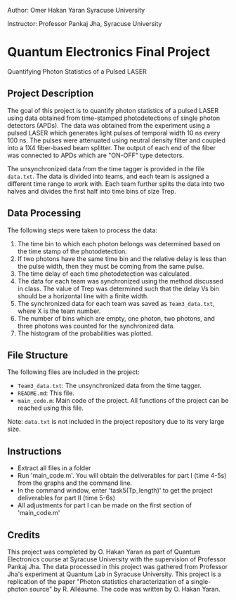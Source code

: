 Author: Omer Hakan Yaran
Syracuse University

Instructor:
Professor Pankaj Jha, Syracuse University

# Quantum Electronics Final Project

Quantifying Photon Statistics of a Pulsed LASER

## Project Description

The goal of this project is to quantify photon statistics of a pulsed LASER using data obtained from time-stamped photodetections of single photon detectors (APDs). The data was obtained from the experiment using a pulsed LASER which generates light pulses of temporal width 10 ns every 100 ns. The pulses were attenuated using neutral density filter and coupled into a 1X4 fiber-based beam splitter. The output of each end of the fiber was connected to APDs which are "ON-OFF" type detectors.

The unsynchronized data from the time tagger is provided in the file `data.txt`. The data is divided into teams, and each team is assigned a different time range to work with. Each team further splits the data into two halves and divides the first half into time bins of size Trep.

## Data Processing

The following steps were taken to process the data:

1. The time bin to which each photon belongs was determined based on the time stamp of the photodetection.
2. If two photons have the same time bin and the relative delay is less than the pulse width, then they must be coming from the same pulse.
3. The time delay of each time photodetection was calculated.
4. The data for each team was synchronized using the method discussed in class. The value of Trep was determined such that the delay Vs bin should be a horizontal line with a finite width.
5. The synchronized data for each team was saved as `Team3_data.txt`, where X is the team number.
6. The number of bins which are empty, one photon, two photons, and three photons was counted for the synchronized data.
7. The histogram of the probabilities was plotted.

## File Structure

The following files are included in the project:

- `Team3_data.txt`: The unsynchronized data from the time tagger.
- `README.md`: This file.
- `main_code.m`: Main code of the project. All functions of the project can be reached using this file.

Note: `data.txt` is not included in the project repository due to its very large size.

## Instructions

- Extract all files in a folder
- Run 'main_code.m'. You will obtain the deliverables for part I (time 4-5s) from the graphs and the command line.
- In the command window, enter 'task5(Tp_length)' to get the project deliverables for part II (time 5-6s)
- All adjustments for part I can be made on the first section of 'main_code.m'


## Credits

This project was completed by O. Hakan Yaran as part of Quantum Electronics course at Syracuse University with the supervision of Professor Pankaj Jha. The data processed in this project was gathered from Professor Jha's experiment at Quantum Lab in Syracuse University. This project is a replication of the paper "Photon statistics characterization of a single-photon source" by R. Alléaume. The code was written by O. Hakan Yaran.

